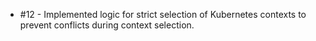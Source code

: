 - #12 - Implemented logic for strict selection of Kubernetes contexts to prevent conflicts during context selection.
